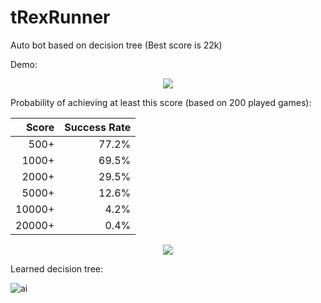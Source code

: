 # tRexRunner

Auto bot based on decision tree (Best score is 22k)

Demo:

<p align='center'>
  <img src='https://user-images.githubusercontent.com/47502256/152676582-d09bf0c6-d44e-45ac-acc1-bdd6f5134299.gif'></img>
</p>

Probability of achieving at least this score (based on 200 played games):

<div align="center">
  
  | Score | Success Rate |
  |------------:|---------:|
  | 500+ | 77.2% |
  | 1000+ | 69.5% |
  | 2000+ | 29.5% |
  | 5000+ | 12.6% |
  | 10000+ | 4.2% |
  | 20000+ | 0.4% |
</div>

<p align='center'>
<img src='https://user-images.githubusercontent.com/47502256/152679891-425410cb-8adc-4229-86ad-8054773ac703.png'></img>
</p>


Learned decision tree:

![ai](https://user-images.githubusercontent.com/47502256/152676588-4d8fad71-0a6c-4d0b-b7d5-69de299e13ee.png)
